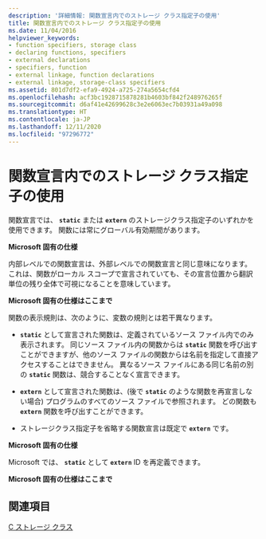 ```yaml
---
description: '詳細情報: 関数宣言内でのストレージ クラス指定子の使用'
title: 関数宣言内でのストレージ クラス指定子の使用
ms.date: 11/04/2016
helpviewer_keywords:
- function specifiers, storage class
- declaring functions, specifiers
- external declarations
- specifiers, function
- external linkage, function declarations
- external linkage, storage-class specifiers
ms.assetid: 801d7df2-efa9-4924-a725-274a5654cfd4
ms.openlocfilehash: acf3bc1928715878281b4603bf842f248976265f
ms.sourcegitcommit: d6af41e42699628c3e2e6063ec7b03931a49a098
ms.translationtype: HT
ms.contentlocale: ja-JP
ms.lasthandoff: 12/11/2020
ms.locfileid: "97296772"
---
```

# <a name="storage-class-specifiers-with-function-declarations"></a>関数宣言内でのストレージ クラス指定子の使用

関数宣言では、 **`static`** または **`extern`** のストレージクラス指定子のいずれかを使用できます。 関数には常にグローバル有効期間があります。

**Microsoft 固有の仕様**

内部レベルでの関数宣言は、外部レベルでの関数宣言と同じ意味になります。 これは、関数がローカル スコープで宣言されていても、その宣言位置から翻訳単位の残り全体で可視になることを意味しています。

**Microsoft 固有の仕様はここまで**

関数の表示規則は、次のように、変数の規則とは若干異なります。

- **`static`** として宣言された関数は、定義されているソース ファイル内でのみ表示されます。 同じソース ファイル内の関数からは **`static`** 関数を呼び出すことができますが、他のソース ファイルの関数からは名前を指定して直接アクセスすることはできません。 異なるソース ファイルにある同じ名前の別の **`static`** 関数は、競合することなく宣言できます。

- **`extern`** として宣言された関数は、(後で **`static`** のような関数を再宣言しない場合) プログラムのすべてのソース ファイルで参照されます。 どの関数も **`extern`** 関数を呼び出すことができます。

- ストレージクラス指定子を省略する関数宣言は既定で **`extern`** です。

**Microsoft 固有の仕様**

Microsoft では、 **`static`** として **`extern`** ID を再定義できます。

**Microsoft 固有の仕様はここまで**

## <a name="see-also"></a>関連項目

[C ストレージ クラス](../c-language/c-storage-classes.md)
